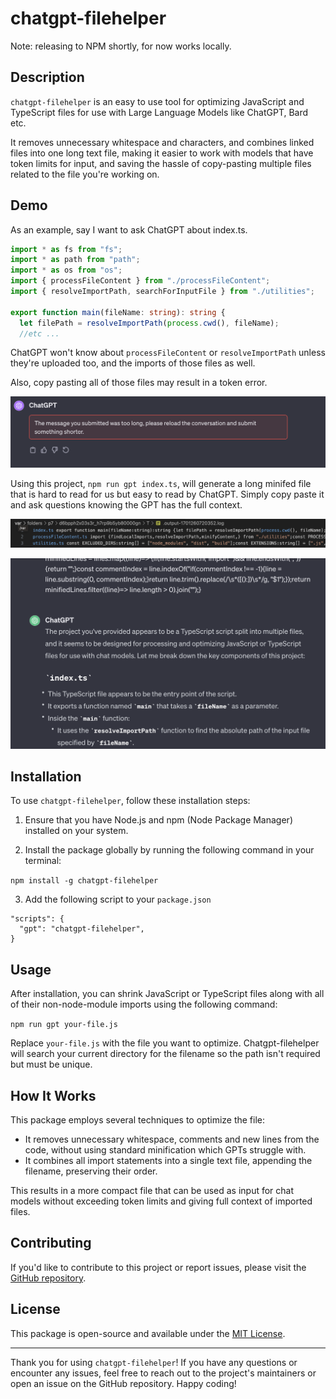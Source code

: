 # chatgpt-filehelper

Note: releasing to NPM shortly, for now works locally.

## Description

`chatgpt-filehelper` is an easy to use tool for optimizing JavaScript and TypeScript files for use with Large Language Models like ChatGPT, Bard etc.

It removes unnecessary whitespace and characters, and combines linked files into one long text file, making it easier to work with models that have token limits for input, and saving the hassle of copy-pasting multiple files related to the file you're working on.

## Demo

As an example, say I want to ask ChatGPT about index.ts.

```ts
import * as fs from "fs";
import * as path from "path";
import * as os from "os";
import { processFileContent } from "./processFileContent";
import { resolveImportPath, searchForInputFile } from "./utilities";

export function main(fileName: string): string {
  let filePath = resolveImportPath(process.cwd(), fileName);
  //etc ...
```

ChatGPT won't know about `processFileContent` or `resolveImportPath` unless they're uploaded too, and the imports of those files as well.

Also, copy pasting all of those files may result in a token error.

![Too long](images/too_long.png)

Using this project, `npm run gpt index.ts`, will generate a long minifed file that is hard to read for us but easy to read by ChatGPT. Simply copy paste it and ask questions knowing the GPT has the full context.

![Generated File](images/generatedfile.png)

![ChatGPT reading combined file](images/chatgpt.png)

## Installation

To use `chatgpt-filehelper`, follow these installation steps:

1. Ensure that you have Node.js and npm (Node Package Manager) installed on your system.

2. Install the package globally by running the following command in your terminal:

`npm install -g chatgpt-filehelper`

3. Add the following script to your `package.json`

```
"scripts": {
  "gpt": "chatgpt-filehelper",
}
```

## Usage

After installation, you can shrink JavaScript or TypeScript files along with all of their non-node-module imports using the following command:

`npm run gpt your-file.js`

Replace `your-file.js` with the file you want to optimize. Chatgpt-filehelper will search your current directory for the filename so the path isn't required but must be unique.

## How It Works

This package employs several techniques to optimize the file:

- It removes unnecessary whitespace, comments and new lines from the code, without using standard minification which GPTs struggle with.
- It combines all import statements into a single text file, appending the filename, preserving their order.

This results in a more compact file that can be used as input for chat models without exceeding token limits and giving full context of imported files.

## Contributing

If you'd like to contribute to this project or report issues, please visit the [GitHub repository](https://github.com/daviddigital/chatgpt-filehelper).

## License

This package is open-source and available under the [MIT License](LICENSE).

---

Thank you for using `chatgpt-filehelper`! If you have any questions or encounter any issues, feel free to reach out to the project's maintainers or open an issue on the GitHub repository. Happy coding!
